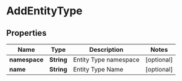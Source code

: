 

# AddEntityType


## Properties

| Name | Type | Description | Notes |
|------------ | ------------- | ------------- | -------------|
|**namespace** | **String** | Entity Type namespace |  [optional] |
|**name** | **String** | Entity Type Name |  [optional] |



